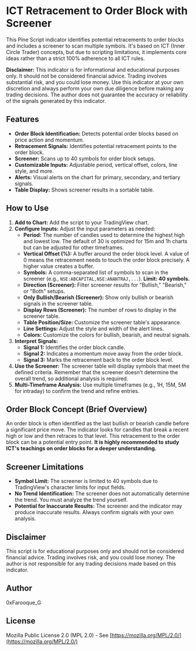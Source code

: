 # ICT Retracement to Order Block with Screener

This Pine Script indicator identifies potential retracements to order blocks and includes a screener to scan multiple symbols.  It's based on ICT (Inner Circle Trader) concepts, but due to scripting limitations, it implements core ideas rather than a strict 100% adherence to all ICT rules.

**Disclaimer:** This indicator is for informational and educational purposes only. It should not be considered financial advice.  Trading involves substantial risk, and you could lose money.  Use this indicator at your own discretion and always perform your own due diligence before making any trading decisions. The author does not guarantee the accuracy or reliability of the signals generated by this indicator.

## Features

* **Order Block Identification:** Detects potential order blocks based on price action and momentum.
* **Retracement Signals:** Identifies potential retracement points to the order block.
* **Screener:** Scans up to 40 symbols for order block setups.
* **Customizable Inputs:**  Adjustable period, vertical offset, colors, line style, and more.
* **Alerts:** Visual alerts on the chart for primary, secondary, and tertiary signals.
* **Table Display:**  Shows screener results in a sortable table.

## How to Use

1. **Add to Chart:** Add the script to your TradingView chart.
2. **Configure Inputs:** Adjust the input parameters as needed:
    * **Period:** The number of candles used to determine the highest high and lowest low.  The default of 30 is optimized for 15m and 1h charts but can be adjusted for other timeframes.
    * **Vertical Offset (%):**  A buffer around the order block level.  A value of 0 means the retracement needs to touch the order block precisely.  A higher value creates a buffer.
    * **Symbols:** A comma-separated list of symbols to scan in the screener (e.g., `NSE:ABCAPITAL,NSE:ANANTRAJ,...`).  **Limit: 40 symbols.**
    * **Direction (Screener):** Filter screener results for "Bullish," "Bearish," or "Both" setups.
    * **Only Bullish/Bearish (Screener):** Show only bullish or bearish signals in the screener table.
    * **Display Rows (Screener):** The number of rows to display in the screener table.
    * **Table Position/Size:** Customize the screener table's appearance.
    * **Line Settings:** Adjust the style and width of the alert lines.
    * **Colors:** Customize the colors for bullish, bearish, and neutral signals.
3. **Interpret Signals:**
    * **Signal 1:** Identifies the order block candle.
    * **Signal 2:** Indicates a momentum move away from the order block.
    * **Signal 3:** Marks the retracement back to the order block level.
4. **Use the Screener:** The screener table will display symbols that meet the defined criteria.  Remember that the screener doesn't determine the overall trend, so additional analysis is required.
5. **Multi-Timeframe Analysis:** Use multiple timeframes (e.g., 1H, 15M, 5M for intraday) to confirm the trend and refine entries.

## Order Block Concept (Brief Overview)

An order block is often identified as the last bullish or bearish candle before a significant price move.  The indicator looks for candles that break a recent high or low and then retraces to that level.  This retracement to the order block can be a potential entry point.  **It is highly recommended to study ICT's teachings on order blocks for a deeper understanding.**

## Screener Limitations

* **Symbol Limit:** The screener is limited to 40 symbols due to TradingView's character limits for input fields.
* **No Trend Identification:** The screener does not automatically determine the trend.  You must analyze the trend yourself.
* **Potential for Inaccurate Results:** The screener and the indicator may produce inaccurate results.  Always confirm signals with your own analysis.

## Disclaimer

This script is for educational purposes only and should not be considered financial advice.  Trading involves risk, and you could lose money.  The author is not responsible for any trading decisions made based on this indicator.

## Author

0xFarooque_G

## License

Mozilla Public License 2.0 (MPL 2.0) - See [https://mozilla.org/MPL/2.0/](https://mozilla.org/MPL/2.0/)
